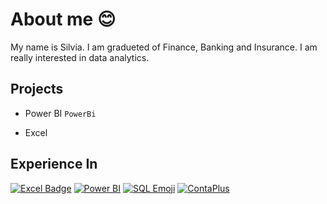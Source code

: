 # About me 😊
My name is Silvia. I am gradueted of Finance, Banking and Insurance. I am really interested in data analytics.

## Projects

* Power BI `PowerBi`

* Excel

## Experience In
[![Excel Badge](https://img.shields.io/badge/-Excel-217346?style=for-the-badge&logo=microsoft-excel&logoColor=white)](link-to-your-profile)
[![Power BI](https://img.shields.io/badge/-Power%20BI-77BDD3?style=for-the-badge&logo=powerbi)](https://powerbi.microsoft.com/)
[![SQL Emoji](https://img.shields.io/badge/SQL-📊-blue?style=for-the-badge&logo=none)](https://your-link-here)
[![ContaPlus](https://img.shields.io/badge/ContaPlus-📊?style=for-the-badge&logo=none)](https://your-link-here)






